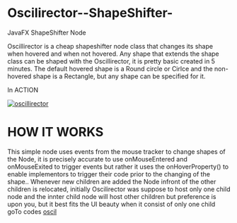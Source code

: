# Oscilirector--ShapeShifter-
JavaFX ShapeShifter Node
  
  
  Oscillirector is a cheap shapeshifter node class that changes its shape when hovered and when not hovered. Any shape that extends the shape class can be shaped with the Oscillirector, it is pretty basic created in 5 minutes. 
  The default hovered shape is a Round circle or Cirlce and the non-hovered shape is a Rectangle, but any shape can be specified for it.
  
 In ACTION
  
  <a href='http://postimg.org/image/sxr01ev6l/' target='_blank'><img src='http://s22.postimg.org/sxr01ev6l/oscillirector.jpg' border='0' alt="oscillirector" /></a>


# HOW IT WORKS

This simple node uses events from the mouse tracker to change shapes of the Node, it is precisely accurate to use onMouseEntered and onMouseExited to trigger events but rather it uses the onHoverProperty() to enable implementors to trigger their code prior to the changing of the shape.. Whenever new children are added the Node infront of the other children is relocated, initially Oscilirector was suppose to host only one child node and the innter child node will host other children but preference is upon you, but it best fits the UI beauty when it consist of only one child 
goTo codes [oscil](https://github.com/Elltz/Oscilirector--ShapeShifter-/blob/master/Oscilirector)
